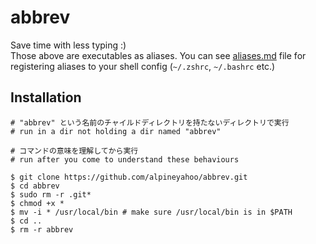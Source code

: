 # abbrev
Save time with less typing :)
<br>
Those above are executables as aliases. You can see [aliases.md](https://github.com/alpineyahoo/abbrev/blob/main/.github/aliases.md) file for registering aliases to your shell config (`~/.zshrc`, `~/.bashrc` etc.)
## Installation

```shell
# "abbrev" という名前のチャイルドディレクトリを持たないディレクトリで実行
# run in a dir not holding a dir named "abbrev"

# コマンドの意味を理解してから実行
# run after you come to understand these behaviours

$ git clone https://github.com/alpineyahoo/abbrev.git
$ cd abbrev
$ sudo rm -r .git*
$ chmod +x *
$ mv -i * /usr/local/bin # make sure /usr/local/bin is in $PATH
$ cd ..
$ rm -r abbrev
```
